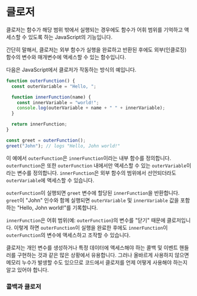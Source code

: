 # 클로저

클로저는 함수가 해당 범위 밖에서 실행되는 경우에도 함수가 어휘 범위를 기억하고 액세스할 수 있도록 하는 JavaScript의 기능입니다.

간단히 말해서, 클로저는 외부 함수가 실행을 완료하고 반환된 후에도 외부(인클로징) 함수의 변수와 매개변수에 액세스할 수 있는 함수입니다.

다음은 JavaScript에서 클로저가 작동하는 방식의 예입니다.

```js
function outerFunction() {
  const outerVariable = "Hello, ";

  function innerFunction(name) {
    const innerVariable = "world!";
    console.log(outerVariable + name + " " + innerVariable);
  }

  return innerFunction;
}

const greet = outerFunction();
greet("John"); // logs "Hello, John world!"

```

이 예에서 `outerFunction`은 `innerFunction`이라는 내부 함수를 정의합니다. `outerFunction`은 또한 `outerFunction` 내에서만 액세스할 수 있는 `outerVariable`이라는 변수를 정의합니다. `innerFunction`은 외부 함수의 범위에서 선언되더라도 `outerVariable`에 액세스할 수 있습니다.

`outerFunction`이 실행되면 `greet` 변수에 할당된 `innerFunction`을 반환합니다. `greet`이 "John" 인수와 함께 실행되면 `outerVariable` 및 `innerVariable` 값을 포함하는 "Hello, John world!"를 기록합니다.

`innerFunction`은 어휘 범위(예: `outerFunction`)의 변수를 "닫기" 때문에 클로저입니다. 이렇게 하면 `outerFunction`이 실행을 완료한 후에도 `innerFunction`이 `outerFunction`의 변수에 액세스하고 조작할 수 있습니다.

클로저는 개인 변수를 생성하거나 특정 데이터에 액세스해야 하는 콜백 및 이벤트 핸들러를 구현하는 것과 같은 많은 상황에서 유용합니다. 그러나 올바르게 사용하지 않으면 메모리 누수가 발생할 수도 있으므로 코드에서 클로저를 언제 어떻게 사용해야 하는지 알고 있어야 합니다.



### 콜백과 클로저

